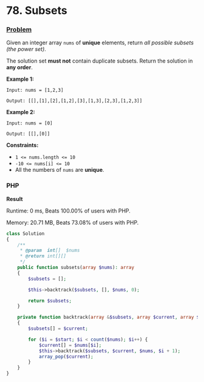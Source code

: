 # 78. Subsets

### [Problem](https://leetcode.com/problems/subsets/description/)

Given an integer array `nums` of **unique** elements, return _all possible subsets (the power set)_.

The solution set **must not** contain duplicate subsets. Return the solution in **any order**.

**Example 1:**

```
Input: nums = [1,2,3]

Output: [[],[1],[2],[1,2],[3],[1,3],[2,3],[1,2,3]]
```

**Example 2:**

```
Input: nums = [0]

Output: [[],[0]]
```

**Constraints:**

- `1 <= nums.length <= 10`
- `-10 <= nums[i] <= 10`
- All the numbers of `nums` are **unique**.

### PHP

**Result**

Runtime: 0 ms, Beats 100.00% of users with PHP.

Memory: 20.71 MB, Beats 73.08% of users with PHP.

```php
class Solution
{
    /**
     * @param  int[]  $nums
     * @return int[][]
     */
    public function subsets(array $nums): array
    {
        $subsets = [];

        $this->backtrack($subsets, [], $nums, 0);

        return $subsets;
    }

    private function backtrack(array &$subsets, array $current, array $nums, int $start): void
    {
        $subsets[] = $current;

        for ($i = $start; $i < count($nums); $i++) {
            $current[] = $nums[$i];
            $this->backtrack($subsets, $current, $nums, $i + 1);
            array_pop($current);
        }
    }
}
```

